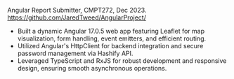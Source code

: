 Angular Report Submitter, CMPT272, Dec 2023.  
https://github.com/JaredTweed/AngularProject/
* Built a dynamic Angular 17.0.5 web app featuring Leaflet for map visualization, form handling, event emitters, and efficient routing.
* Utilized Angular's HttpClient for backend integration and secure password management via Hashify API.
* Leveraged TypeScript and RxJS for robust development and responsive design, ensuring smooth asynchronous operations.
